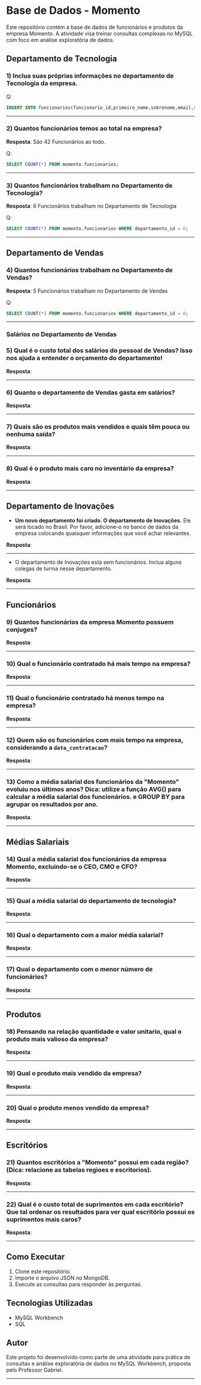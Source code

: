# Base de Dados - Momento
Este repositório contém a base de dados de funcionários e produtos da empresa Momento. A atividade visa treinar consultas complexas no MySQL com foco em análise exploratória de dados.

## Departamento de Tecnologia 

### 1) Inclua suas próprias informações no departamento de Tecnologia da empresa.

Q:
```sql
INSERT INTO funcionarios(funcionario_id,primeiro_nome,sobrenome,email,senha,telefone,data_contratacao,cargo_id,salario,gerente_id,departamento_id) VALUES (208,'Yago','Gonçalves','franyagoy@gmail.com','yagoat30#@','2054-3750','2024-10-31',20,30.000,NULL,6);
```

---

### 2) Quantos funcionários temos ao total na empresa?
**Resposta**: São 42 Funcionários ao todo.  

Q:
```sql
SELECT COUNT(*) FROM momento.funcionarios;
```

---

### 3) Quantos funcionários trabalham no Departamento de Tecnologia?
**Resposta**: 6 Funcionários trabalham no Departamento de Tecnologia

Q:
```sql
SELECT COUNT(*) FROM momento.funcionarios WHERE departamento_id = 6;
```

---

## Departamento de Vendas

### 4) Quantos funcionários trabalham no Departamento de Vendas?
**Resposta**: 5 Funcionários trabalham no Departamento de Vendas

Q:
```sql
SELECT COUNT(*) FROM momento.funcionarios WHERE departamento_id = 8;
```

---

### Salários no Departamento de Vendas

### 5) Qual é o custo total dos salários do pessoal de Vendas? Isso nos ajuda a entender o orçamento do departamento!
**Resposta**:  

---

### 6) Quanto o departamento de Vendas gasta em salários?
**Resposta**:  

---

### 7) Quais são os produtos mais vendidos e quais têm pouca ou nenhuma saída?
**Resposta**:  

---

### 8) Qual é o produto mais caro no inventário da empresa?
**Resposta**:  

---

## Departamento de Inovações

* **Um novo departamento foi criado. O departamento de Inovações.** 
Ele será locado no Brasil. Por favor, adicione-o no banco de dados da empresa colocando quaisquer informações que você achar relevantes.

**Resposta**:  

---

* O departamento de Inovações está sem funcionários. Inclua alguns colegas de turma nesse departamento.
  
**Resposta**:  

---

## Funcionários

### 9) Quantos funcionários da empresa Momento possuem conjuges?
**Resposta**:  

---

### 10) Qual o funcionário contratado há mais tempo na empresa?
**Resposta**:  

---

### 11) Qual o funcionário contratado há menos tempo na empresa?
**Resposta**:  

---

### 12) Quem são os funcionários com mais tempo na empresa, considerando a `data_contratacao`?

**Resposta**:  

---

### 13) Como a média salarial dos funcionários da "Momento" evoluiu nos últimos anos? Dica: utilize a função AVG() para calcular a média salarial dos funcionários. e GROUP BY para agrupar os resultados por ano.
**Resposta**:  

---

## Médias Salariais

### 14) Qual a média salarial dos funcionários da empresa Momento, excluindo-se o CEO, CMO e CFO?
**Resposta**:  

---

### 15) Qual a média salarial do departamento de tecnologia?
**Resposta**:  

---

### 16) Qual o departamento com a maior média salarial?
**Resposta**:  

---

### 17) Qual o departamento com o menor número de funcionários?
**Resposta**:  

---

## Produtos

### 18) Pensando na relação quantidade e valor unitario, qual o produto mais valioso da empresa?
**Resposta**:  

---

### 19) Qual o produto mais vendido da empresa?
**Resposta**:  

---

### 20) Qual o produto menos vendido da empresa?
**Resposta**:  

---

## Escritórios

### 21) Quantos escritórios a "Momento" possui em cada região? (Dica: relacione as tabelas regioes e escritorios).
**Resposta**:  

---

### 22) Qual é o custo total de suprimentos em cada escritório? Que tal ordenar os resultados para ver qual escritório possui os suprimentos mais caros?
**Resposta**:  

---


## Como Executar
1. Clone este repositório.
2. Importe o arquivo JSON no MongoDB.
3. Execute as consultas para responder às perguntas.

## Tecnologias Utilizadas
- MySQL Workbench
- SQL  

## Autor
Este projeto foi desenvolvido como parte de uma atividade para prática de consultas e análise exploratória de dados no MySQL Workbench, proposta pelo Professor Gabriel.

---
